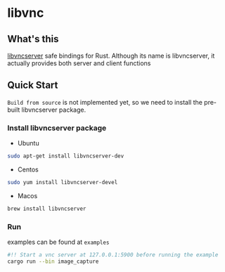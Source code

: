 # libvnc

## What's this

[libvncserver](https://github.com/LibVNC/libvncserver) safe bindings for Rust. Although its name is libvncserver, it actually provides both server and client functions

## Quick Start

`Build from source` is not implemented yet, so we need to install the pre-built libvncserver package.

### Install libvncserver package

- Ubuntu
```bash 
sudo apt-get install libvncserver-dev
```

- Centos
```bash
sudo yum install libvncserver-devel
```

- Macos
```bash
brew install libvncserver
```

### Run

examples can be found at `examples`

```bash
#!! Start a vnc server at 127.0.0.1:5900 before running the example
cargo run --bin image_capture
```
